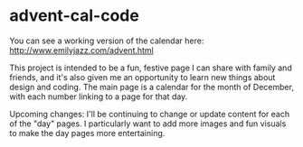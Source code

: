 # advent-cal-code

You can see a working version of the calendar here: http://www.emilyjazz.com/advent.html

This project is intended to be a fun, festive page I can share with family and friends, and it's also given me an opportunity to learn new things about design and coding. The main page is a calendar for the month of December, with each number linking to a page for that day.

Upcoming changes: I'll be continuing to change or update content for each of the "day" pages. I particularly want to add more images and fun visuals to make the day pages more entertaining.
